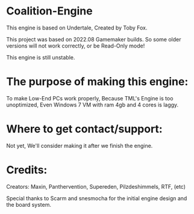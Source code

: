 # Coalition-Engine

This engine is based on Undertale, Created by Toby Fox.

This project was based on 2022.08 Gamemaker builds. So some older versions will not work correctly, or be Read-Only mode!

This engine is still unstable.

# The purpose of making this engine:

To make Low-End PCs work properly, Because TML's Engine is too unoptimized, Even Windows 7 VM with ram 4gb and 4 cores is laggy.

# Where to get contact/support:

Not yet, We'll consider making it after we finish the engine.

# Credits:

Creators:
Maxin, Panthervention, Supereden, Pilzdeshimmels, RTF, (etc)

Special thanks to Scarm and snesmocha for the initial engine design and the board system.
